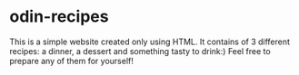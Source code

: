 # odin-recipes

This is a simple website created only using HTML. It contains of 3 different recipes: a dinner, a dessert and something tasty to drink:) Feel free to prepare any of them for yourself!
